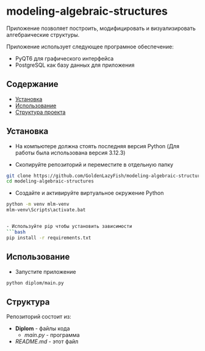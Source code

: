 # modeling-algebraic-structures

Приложение позволяет построить, модифицировать и визуализировать алгебраические структуры.

Приложение использует следующее програмное обеспечение:
- PyQT6 для графического интерфейса
- PostgreSQL как базу данных для приложения

## Содержание
- [Установка](#Установка)
- [Использование](#Использование)
- [Структура проекта](#Структура)

## Установка

- На компьютере должна стоять последняя версия Python (Для работы была использована версия 3.12.3)

- Скопируйте репозиторий и переместите в отдельную папку
```bash 
git clone https://github.com/GoldenLazyFish/modeling-algebraic-structures.git
cd modeling-algebraic-structures
```

- Создайте и активируйте виртуальное окружение Python
```bash
python -m venv mlm-venv
mlm-venv\Scripts\activate.bat
```
```bash

- Используйте pip чтобы установить зависимости
```bash
pip install -r requirements.txt
```


## Использование

- Запустите приложение
```bash
python diplom/main.py
```


## Структура

Репозиторий состоит из: 
- **Diplom** - файлы кода
  - *main.py* - программа
- *README.md* - этот файл


